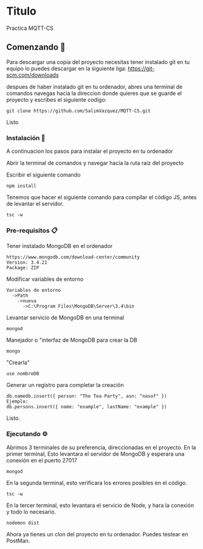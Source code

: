 # Titulo

Practica MQTT-CS

## Comenzando 🚀

Para descargar una copia del proyecto necesitas tener instalado git en tu equipo lo puedes descargar en la siguiente liga:
https://git-scm.com/downloads

despues de haber instalado git en tu ordenador, abres una terminal de comandos
navegas hacia la direccion donde quieres que se guarde el proyecto y escribes el siguiente codigo:

```
git clone https://github.com/SalimVazquez/MQTT-CS.git
```

Listo

### Instalación 🔧

A continuacion los pasos para instalar el proyecto en tu ordenador

Abrir la terminal de comandos y navegar hacia la ruta raíz del proyecto

Escribir el siguiente comando

```
npm install
```
Tenemos que hacer el siguiente comando para compilar el código JS, antes de levantar el servidor.
```
tsc -w
```

### Pre-requisitos 📋
Tener instalado MongoDB en el ordenador
```
https://www.mongodb.com/download-center/community
Version: 3.4.21
Package: ZIP
```

Modificar variables de entorno
```
Variables de entorno
  ->Path
    ->nueva
      ->C:\Program Files\MongoDB\Server\3.4\bin
```

Levantar servicio de MongoDB en una terminal
```
mongod
```
Manejador o "interfaz de MongoDB para crear la DB
```
mongo
```
"Crearla"
```
use nombreDB
```
Generar un registro para completar la creación
```
db.namedb.insert({ person: "The Tea Party", asn: "nasof" })
Ejemplo:
db.persons.insert({ name: "example", lastName: "example" })
```
Listo.

### Ejecutando ⚙️
Abrimos 3 terminales de su preferencia, direccionadas en el proyecto.
En la primer terminal, Esto levantara el servidor de MongoDB
y esperara una conexión en el puerto 27017
````
mongod
````
En la segunda terminal, esto verificara los errores posibles en el código.
```
tsc -w
```
En la tercer terminal, esto levantara el servicio de Node, y hara la conexión y todo lo necesario.
```
nodemon dist
```
Ahora ya tienes un clon del proyecto en tu ordenador.
Puedes testear en PostMan.
